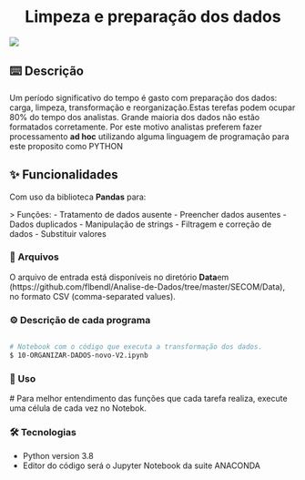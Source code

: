 <h1 align="center">Limpeza e preparação dos dados</h1>

<img src="https://img.shields.io/static/v1?label=Blog&message=Flávio Bendl&color=0dbe98&style=for-the-badge&logo=ghost"/>

<h2>⌨️ Descrição</h2>
<p align="left">Um período significativo do tempo é gasto com preparação dos dados: carga, limpeza, transformação e reorganização.Estas terefas podem ocupar 80% do tempo dos analistas. Grande maioria dos dados não estão formatados corretamente. Por este motivo analistas preferem fazer processamento <strong>ad hoc</strong> utilizando alguma linguagem de programação para este proposito como </stronc>PYTHON</strong>
</p>

<h2>✨ Funcionalidades</h2>
<p align="left">Com uso da biblioteca <strong>Pandas</strong> para:
</p>
> Funções:
-    Tratamento de dados ausente
-    Preencher dados ausentes
-    Dados duplicados
-    Manipulação de strings
-    Filtragem e correção de dados
-    Substituir valores

<h3>📂 Arquivos</h3>
<p align="left">O arquivo de entrada está disponíveis no diretório <strong>Data</strong>em (https://github.com/flbendl/Analise-de-Dados/tree/master/SECOM/Data), no formato CSV (comma-separated values).
</p>

<h3>⚙️ Descrição de cada programa</h3>

```bash

# Notebook com o código que executa a transformação dos dados.
$ 10-ORGANIZAR-DADOS-novo-V2.ipynb

```

<h3>🔨 Uso</h3>

<p>
# Para melhor entendimento das funções que cada tarefa realiza, execute uma célula de cada vez no Notebok.
</p>

<h3>🛠 Tecnologias</h3>

-   Python version 3.8
-   Editor do código será o Jupyter Notebook da suite ANACONDA